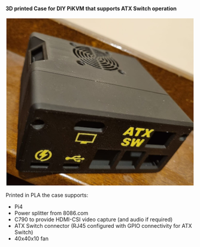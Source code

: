 #### 3D printed Case for DIY PiKVM that supports ATX Switch operation

<p align="center">
<img src="./Images/DIY_PiKVM_v2_case.jpg" alt="DIY PiKVM 3D printed case" width="500"/>
</p>

Printed in PLA the case supports:

- Pi4
- Power splitter from 8086.com
- C790 to provide HDMI-CSI video capture (and audio if required)
- ATX Switch connector (RJ45 configured with GPIO connectivity for ATX Switch)
- 40x40x10 fan

